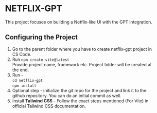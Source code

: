 # NETFLIX-GPT

This project focuses on building a Netflix-like UI with the GPT integration.

## Configuring the Project

1. Go to the parent folder where you have to create netflix-gpt project in CS Code.
2. Run `npm create vite@latest`\
   Provide project name, framework etc. Project folder will be created at the end.
3. Run - \
   `cd netflix-gpt` \
   `npm install`
4. Optional step - initialize the git repo for the project and link it to the github repository. You can do an initial commit as well.
5. Install **Tailwind CSS** - Follow the exact steps mentioned (For Vite) in official Tailwind CSS documentation.
